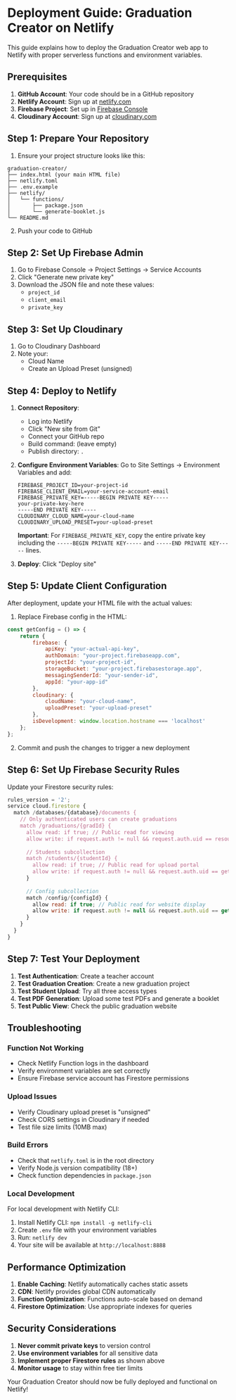 # Deployment Guide: Graduation Creator on Netlify

This guide explains how to deploy the Graduation Creator web app to Netlify with proper serverless functions and environment variables.

## Prerequisites

1. **GitHub Account**: Your code should be in a GitHub repository
2. **Netlify Account**: Sign up at [netlify.com](https://netlify.com)
3. **Firebase Project**: Set up in [Firebase Console](https://console.firebase.google.com)
4. **Cloudinary Account**: Sign up at [cloudinary.com](https://cloudinary.com)

## Step 1: Prepare Your Repository

1. Ensure your project structure looks like this:
```
graduation-creator/
├── index.html (your main HTML file)
├── netlify.toml
├── .env.example
├── netlify/
│   └── functions/
│       ├── package.json
│       └── generate-booklet.js
└── README.md
```

2. Push your code to GitHub

## Step 2: Set Up Firebase Admin

1. Go to Firebase Console → Project Settings → Service Accounts
2. Click "Generate new private key"
3. Download the JSON file and note these values:
   - `project_id`
   - `client_email`
   - `private_key`

## Step 3: Set Up Cloudinary

1. Go to Cloudinary Dashboard
2. Note your:
   - Cloud Name
   - Create an Upload Preset (unsigned)

## Step 4: Deploy to Netlify

1. **Connect Repository**:
   - Log into Netlify
   - Click "New site from Git"
   - Connect your GitHub repo
   - Build command: (leave empty)
   - Publish directory: `.`

2. **Configure Environment Variables**:
   Go to Site Settings → Environment Variables and add:

   ```
   FIREBASE_PROJECT_ID=your-project-id
   FIREBASE_CLIENT_EMAIL=your-service-account-email
   FIREBASE_PRIVATE_KEY=-----BEGIN PRIVATE KEY-----
   your-private-key-here
   -----END PRIVATE KEY-----
   CLOUDINARY_CLOUD_NAME=your-cloud-name
   CLOUDINARY_UPLOAD_PRESET=your-upload-preset
   ```

   **Important**: For `FIREBASE_PRIVATE_KEY`, copy the entire private key including the `-----BEGIN PRIVATE KEY-----` and `-----END PRIVATE KEY-----` lines.

3. **Deploy**: Click "Deploy site"

## Step 5: Update Client Configuration

After deployment, update your HTML file with the actual values:

1. Replace Firebase config in the HTML:
```javascript
const getConfig = () => {
    return {
        firebase: {
            apiKey: "your-actual-api-key",
            authDomain: "your-project.firebaseapp.com",
            projectId: "your-project-id",
            storageBucket: "your-project.firebasestorage.app",
            messagingSenderId: "your-sender-id",
            appId: "your-app-id"
        },
        cloudinary: {
            cloudName: "your-cloud-name",
            uploadPreset: "your-upload-preset"
        },
        isDevelopment: window.location.hostname === 'localhost'
    };
};
```

2. Commit and push the changes to trigger a new deployment

## Step 6: Set Up Firebase Security Rules

Update your Firestore security rules:

```javascript
rules_version = '2';
service cloud.firestore {
  match /databases/{database}/documents {
    // Only authenticated users can create graduations
    match /graduations/{gradId} {
      allow read: if true; // Public read for viewing
      allow write: if request.auth != null && request.auth.uid == resource.data.ownerUid;
      
      // Students subcollection
      match /students/{studentId} {
        allow read: if true; // Public read for upload portal
        allow write: if request.auth != null && request.auth.uid == get(/databases/$(database)/documents/graduations/$(gradId)).data.ownerUid;
      }
      
      // Config subcollection
      match /config/{configId} {
        allow read: if true; // Public read for website display
        allow write: if request.auth != null && request.auth.uid == get(/databases/$(database)/documents/graduations/$(gradId)).data.ownerUid;
      }
    }
  }
}
```

## Step 7: Test Your Deployment

1. **Test Authentication**: Create a teacher account
2. **Test Graduation Creation**: Create a new graduation project
3. **Test Student Upload**: Try all three access types
4. **Test PDF Generation**: Upload some test PDFs and generate a booklet
5. **Test Public View**: Check the public graduation website

## Troubleshooting

### Function Not Working
- Check Netlify Function logs in the dashboard
- Verify environment variables are set correctly
- Ensure Firebase service account has Firestore permissions

### Upload Issues
- Verify Cloudinary upload preset is "unsigned"
- Check CORS settings in Cloudinary if needed
- Test file size limits (10MB max)

### Build Errors
- Check that `netlify.toml` is in the root directory
- Verify Node.js version compatibility (18+)
- Check function dependencies in `package.json`

### Local Development

For local development with Netlify CLI:

1. Install Netlify CLI: `npm install -g netlify-cli`
2. Create `.env` file with your environment variables
3. Run: `netlify dev`
4. Your site will be available at `http://localhost:8888`

## Performance Optimization

1. **Enable Caching**: Netlify automatically caches static assets
2. **CDN**: Netlify provides global CDN automatically
3. **Function Optimization**: Functions auto-scale based on demand
4. **Firestore Optimization**: Use appropriate indexes for queries

## Security Considerations

1. **Never commit private keys** to version control
2. **Use environment variables** for all sensitive data
3. **Implement proper Firestore rules** as shown above
4. **Monitor usage** to stay within free tier limits

Your Graduation Creator should now be fully deployed and functional on Netlify!